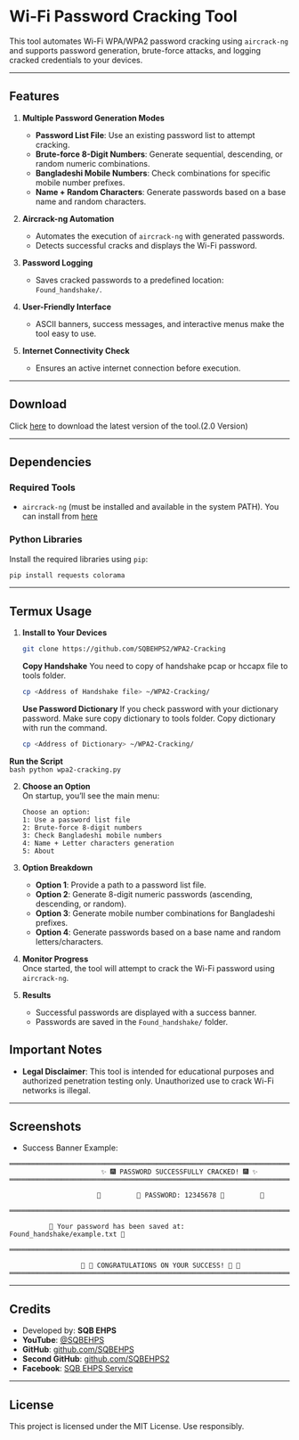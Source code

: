 
# **Wi-Fi Password Cracking Tool**

This tool automates Wi-Fi WPA/WPA2 password cracking using `aircrack-ng` and supports password generation, brute-force attacks, and logging cracked credentials to your devices.

---

## **Features**

1. **Multiple Password Generation Modes**
   - **Password List File**: Use an existing password list to attempt cracking.
   - **Brute-force 8-Digit Numbers**: Generate sequential, descending, or random numeric combinations.
   - **Bangladeshi Mobile Numbers**: Check combinations for specific mobile number prefixes.
   - **Name + Random Characters**: Generate passwords based on a base name and random characters.

2. **Aircrack-ng Automation**
   - Automates the execution of `aircrack-ng` with generated passwords.
   - Detects successful cracks and displays the Wi-Fi password.

3. **Password Logging**
   - Saves cracked passwords to a predefined location: `Found_handshake/`.

4. **User-Friendly Interface**
   - ASCII banners, success messages, and interactive menus make the tool easy to use.

5. **Internet Connectivity Check**
   - Ensures an active internet connection before execution.

---

## **Download**

Click [here](https://items.kesug.com/Product/product-24) to download the latest version of the tool.(2.0 Version)

---

## **Dependencies**

### **Required Tools**
- `aircrack-ng` (must be installed and available in the system PATH). You can install from [here](https://github.com/SQBEHPS2/termux-Aircrack-ng)

### **Python Libraries**
Install the required libraries using `pip`:

```bash
pip install requests colorama
```

---

## **Termux Usage**

1. **Install to Your Devices**
     ```bash
     git clone https://github.com/SQBEHPS2/WPA2-Cracking
     ```
   **Copy Handshake**
     You need to copy of handshake pcap or hccapx file to tools folder.
     ```bash
     cp <Address of Handshake file> ~/WPA2-Cracking/
     ```
   **Use Password Dictionary**
     If you check password with your dictionary password. Make sure copy dictionary to tools folder. Copy dictionary with run the command.
     ```bash
     cp <Address of Dictionary> ~/WPA2-Cracking/
     ```
  **Run the Script**  
    ```bash
    python wpa2-cracking.py
    ```

2. **Choose an Option**  
   On startup, you’ll see the main menu:
   ```
   Choose an option:
   1: Use a password list file
   2: Brute-force 8-digit numbers
   3: Check Bangladeshi mobile numbers
   4: Name + Letter characters generation
   5: About
   ```

3. **Option Breakdown**  
   - **Option 1**: Provide a path to a password list file.
   - **Option 2**: Generate 8-digit numeric passwords (ascending, descending, or random).
   - **Option 3**: Generate mobile number combinations for Bangladeshi prefixes.
   - **Option 4**: Generate passwords based on a base name and random letters/characters.

4. **Monitor Progress**  
   Once started, the tool will attempt to crack the Wi-Fi password using `aircrack-ng`.

5. **Results**  
   - Successful passwords are displayed with a success banner.
   - Passwords are saved in the `Found_handshake/` folder.


## **Important Notes**

- **Legal Disclaimer**: This tool is intended for educational purposes and authorized penetration testing only. Unauthorized use to crack Wi-Fi networks is illegal.


---

## **Screenshots**

- Success Banner Example:
```
══════════════════════════════════════════════════════════════════════════════
                       ✨ 🎆 PASSWORD SUCCESSFULLY CRACKED! 🎆 ✨
══════════════════════════════════════════════════════════════════════════════

                      🌟         🔐 PASSWORD: 12345678 🔐         🌟

══════════════════════════════════════════════════════════════════════════════

          💾 Your password has been saved at: Found_handshake/example.txt 💾

══════════════════════════════════════════════════════════════════════════════

                  🎉 🎈 CONGRATULATIONS ON YOUR SUCCESS! 🎈 🎉
══════════════════════════════════════════════════════════════════════════════
```

---

## **Credits**

- Developed by: **SQB EHPS**
- **YouTube**: [@SQBEHPS](https://www.youtube.com/@SQBEHPS)  
- **GitHub**: [github.com/SQBEHPS](https://github.com/SQBEHPS)  
- **Second GitHub**: [github.com/SQBEHPS2](https://github.com/SQBEHPS2)  
- **Facebook**: [SQB EHPS Service](https://facebook.com)

---

## **License**

This project is licensed under the MIT License. Use responsibly.

